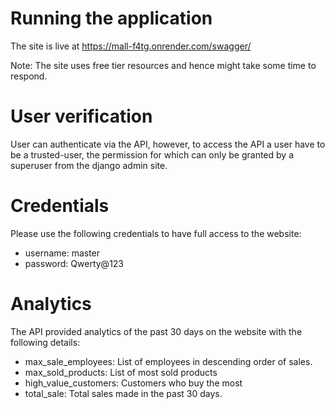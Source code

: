 # Running the application
The site is live at https://mall-f4tg.onrender.com/swagger/ 

Note: The site uses free tier resources and hence might take some time to respond.


# User verification
User can authenticate via the API, however, to access the API a user have to be a trusted-user, the permission for which can only be granted by a superuser from the django admin site.

# Credentials
Please use the following credentials to have full access to the website:

- username: master
- password: Qwerty@123

# Analytics
The API provided analytics of the past 30 days on the website with the following details:

- max_sale_employees: List of employees in descending order of sales.
- max_sold_products: List of most sold products
- high_value_customers: Customers who buy the most
- total_sale: Total sales made in the past 30 days.